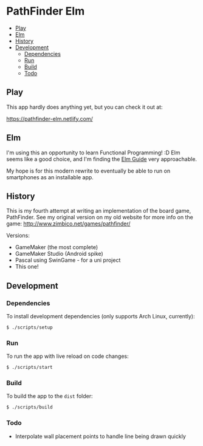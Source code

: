 # PathFinder Elm

<!-- MarkdownTOC autolink=true -->

- [Play](#play)
- [Elm](#elm)
- [History](#history)
- [Development](#development)
    - [Dependencies](#dependencies)
    - [Run](#run)
    - [Build](#build)
    - [Todo](#todo)

<!-- /MarkdownTOC -->

## Play

This app hardly does anything yet, but you can check it out at:

https://pathfinder-elm.netlify.com/

## Elm

I'm using this an opportunity to learn Functional Programming! :D Elm seems like a good choice, and I'm finding the [Elm Guide](https://guide.elm-lang.org/) very approachable.

My hope is for this modern rewrite to eventually be able to run on smartphones as an installable app.

## History

This is my fourth attempt at writing an implementation of the board game, PathFinder. See my original version on my old website for more info on the game: http://www.zimbico.net/games/pathfinder/

Versions:

- GameMaker (the most complete)
- GameMaker Studio (Android spike)
- Pascal using SwinGame - for a uni project
- This one!

## Development

### Dependencies

To install development dependencies (only supports Arch Linux, currently):

```bash
$ ./scripts/setup
```

### Run

To run the app with live reload on code changes:

```bash
$ ./scripts/start
```

### Build

To build the app to the `dist` folder:

```bash
$ ./scripts/build
```

### Todo

- Interpolate wall placement points to handle line being drawn quickly
